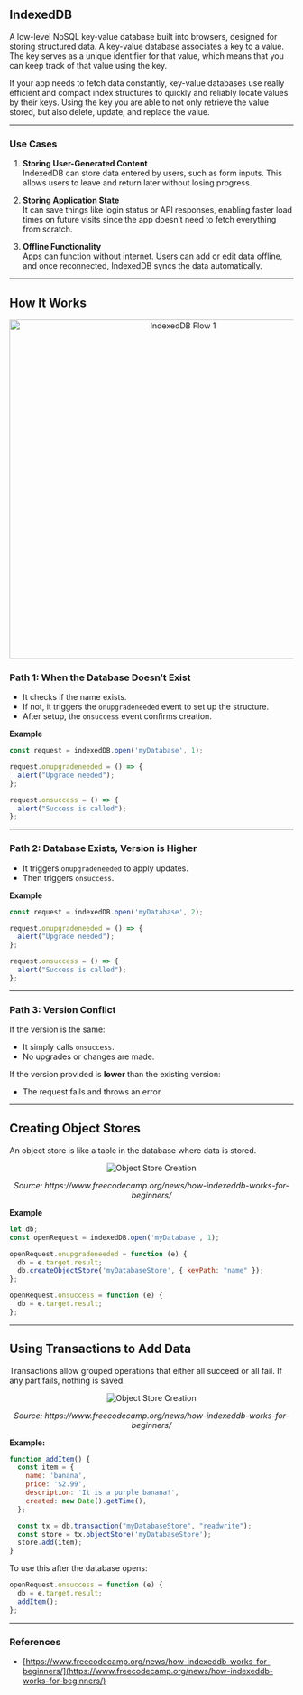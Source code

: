 ## **IndexedDB**

A low-level NoSQL key-value database built into browsers, designed for storing structured data. A key-value database associates a key to a value. The key serves as a unique identifier for that value, which means that you can keep track of that value using the key.

If your app needs to fetch data constantly, key-value databases use really efficient and compact index structures to quickly and reliably locate values by their keys. Using the key you are able to not only retrieve the value stored, but also delete, update, and replace the value.

---

### Use Cases

1. **Storing User-Generated Content**  
   IndexedDB can store data entered by users, such as form inputs. This allows users to leave and return later without losing progress.

2. **Storing Application State**  
   It can save things like login status or API responses, enabling faster load times on future visits since the app doesn’t need to fetch everything from scratch.

3. **Offline Functionality**  
   Apps can function without internet. Users can add or edit data offline, and once reconnected, IndexedDB syncs the data automatically.

---

## How It Works

<p align="center">
  <img src="data/cookies/assets/index0.svg" height=600 width=600 alt="IndexedDB Flow 1">
</p>
<!-- <p align="center"><i>Source: https://www.freecodecamp.org/news/how-indexeddb-works-for-beginners/</i></p> -->

### Path 1: When the Database Doesn’t Exist

- It checks if the name exists.
- If not, it triggers the `onupgradeneeded` event to set up the structure.
- After setup, the `onsuccess` event confirms creation.

**Example**
```javascript
const request = indexedDB.open('myDatabase', 1);

request.onupgradeneeded = () => {
  alert("Upgrade needed");
};

request.onsuccess = () => {
  alert("Success is called");
};
```

---

### Path 2: Database Exists, Version is Higher

- It triggers `onupgradeneeded` to apply updates.
- Then triggers `onsuccess`.

**Example**
```javascript
const request = indexedDB.open('myDatabase', 2);

request.onupgradeneeded = () => {
  alert("Upgrade needed");
};

request.onsuccess = () => {
  alert("Success is called");
};
```

---

### Path 3: Version Conflict

If the version is the same:
- It simply calls `onsuccess`.
- No upgrades or changes are made.

If the version provided is **lower** than the existing version:
- The request fails and throws an error.

---

## Creating Object Stores

An object store is like a table in the database where data is stored.
<p align="center">
  <img src="data/cookies/assets/index4.png" alt="Object Store Creation">
</p>
<p align="center"><i>Source: https://www.freecodecamp.org/news/how-indexeddb-works-for-beginners/</i></p>

**Example**
```javascript
let db;
const openRequest = indexedDB.open('myDatabase', 1);

openRequest.onupgradeneeded = function (e) {
  db = e.target.result;
  db.createObjectStore('myDatabaseStore', { keyPath: "name" });
};

openRequest.onsuccess = function (e) {
  db = e.target.result;
};
```

---

## Using Transactions to Add Data

Transactions allow grouped operations that either all succeed or all fail. If any part fails, nothing is saved.

<p align="center">
  <img src="data/cookies/assets/index5.png" alt="Object Store Creation">
</p>
<p align="center"><i>Source: https://www.freecodecamp.org/news/how-indexeddb-works-for-beginners/</i></p>

**Example:**
```javascript
function addItem() {
  const item = {
    name: 'banana',
    price: '$2.99',
    description: 'It is a purple banana!',
    created: new Date().getTime(),
  };

  const tx = db.transaction("myDatabaseStore", "readwrite");
  const store = tx.objectStore('myDatabaseStore');
  store.add(item);
}
```

To use this after the database opens:

```javascript
openRequest.onsuccess = function (e) {
  db = e.target.result;
  addItem();
};
```

---

### References

- [https://www.freecodecamp.org/news/how-indexeddb-works-for-beginners/](https://www.freecodecamp.org/news/how-indexeddb-works-for-beginners/)